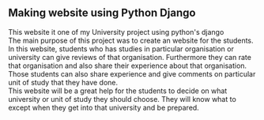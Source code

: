 ## Making website using Python Django

This website it one of my University project using python's django  
The main purpose of this project was to create an website for the students. In this website, students who has studies in particular organisation or university can give reviews of that organisation. Furthermore they can rate that organisation and also share their experience about that organisation. Those students can also share experience and give comments on particular unit of study that they have done.  
This website will be a great help for the students to decide on what university or unit of study they should choose. They will know what to except when they get into that university and be prepared.
